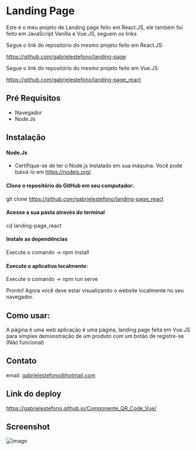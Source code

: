 # Landing Page

Este é o meu projeto de Landing page feito em React.JS, ele também foi feito em JavaScript Vanilla e Vue.JS, seguem os links

Segue o link do repositório do mesmo projeto feito em React.JS:

https://github.com/gabrielestefono/landing-page

Segue o link do repositório do mesmo projeto feito em Vue.JS:

https://github.com/gabrielestefono/landing-page_react

## Pré Requisitos
* Navegador
* Node.Js

## Instalação

#### Node.Js
* Certifique-se de ter o Node.js instalado em sua máquina. Você pode baixá-lo em https://nodejs.org/.
#### Clone o repositório do GitHub em seu computador:
git clone https://github.com/gabrielestefono/landing-page_react
#### Acesse a sua pasta através do terminal
cd landing-page_react
#### Instale as dependências 
Execute o comando -> npm install
#### Execute o aplicativo localmente:
Execute o comando -> npm run serve

Pronto! Agora você deve estar visualizando o website localmente no seu navegador.

## Como usar:

A página é uma web aplicação é uma página, landing page feita em Vue.JS para simples demonstração de um produto com um botão de registre-se (Não funcional)

## Contato

email: gabrielestefono@hotmail.com

## Link do deploy
https://gabrielestefono.github.io/Componente_QR_Code_Vue/

## Screenshot
![image](https://user-images.githubusercontent.com/104292192/234366017-06b04463-e68c-417b-ab29-8775a34f0b04.png)

